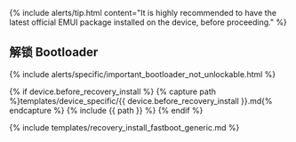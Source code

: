 {% include alerts/tip.html content="It is highly recommended to have the latest official EMUI package installed on the device, before proceeding." %}

## 解锁 Bootloader

{% include alerts/specific/important_bootloader_not_unlockable.html %}

{% if device.before_recovery_install %}
{% capture path %}templates/device_specific/{{ device.before_recovery_install }}.md{% endcapture %}
{% include {{ path }} %}
{% endif %}

{% include templates/recovery_install_fastboot_generic.md %}
